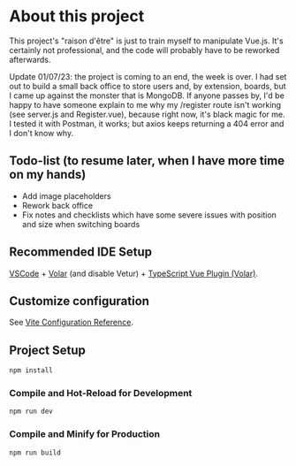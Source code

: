 # About this project

This project's "raison d'être" is just to train myself to manipulate Vue.js. It's certainly not professional, and the code will probably have to be reworked afterwards.

Update 01/07/23: the project is coming to an end, the week is over. I had set out to build a small back office to store users and, by extension, boards, but I came up against the monster that is MongoDB. If anyone passes by, I'd be happy to have someone explain to me why my /register route isn't working (see server.js and Register.vue), because right now, it's black magic for me. I tested it with Postman, it works; but axios keeps returning a 404 error and I don't know why.

## Todo-list (to resume later, when I have more time on my hands)

- Add image placeholders
- Rework back office
- Fix notes and checklists which have some severe issues with position and size when switching boards

## Recommended IDE Setup

[VSCode](https://code.visualstudio.com/) + [Volar](https://marketplace.visualstudio.com/items?itemName=Vue.volar) (and disable Vetur) + [TypeScript Vue Plugin (Volar)](https://marketplace.visualstudio.com/items?itemName=Vue.vscode-typescript-vue-plugin).

## Customize configuration

See [Vite Configuration Reference](https://vitejs.dev/config/).

## Project Setup

```sh
npm install
```

### Compile and Hot-Reload for Development

```sh
npm run dev
```

### Compile and Minify for Production

```sh
npm run build
```
